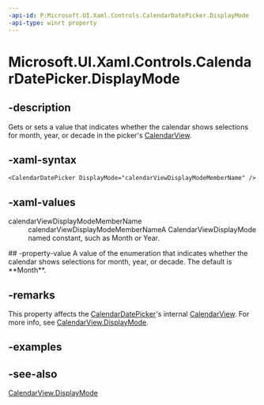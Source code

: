 ```yaml
---
-api-id: P:Microsoft.UI.Xaml.Controls.CalendarDatePicker.DisplayMode
-api-type: winrt property
---
```


<!-- Property syntax
public Windows.UI.Xaml.Controls.CalendarViewDisplayMode DisplayMode { get;  set; }
-->

# Microsoft.UI.Xaml.Controls.CalendarDatePicker.DisplayMode

## -description
Gets or sets a value that indicates whether the calendar shows selections for month, year, or decade in the picker's [CalendarView](calendarview.md).

## -xaml-syntax
```xaml
<CalendarDatePicker DisplayMode="calendarViewDisplayModeMemberName" />
```


## -xaml-values
<dl><dt>calendarViewDisplayModeMemberName</dt><dd>calendarViewDisplayModeMemberNameA CalendarViewDisplayMode named constant, such as Month or Year.</dd>
</dl>
## -property-value
A value of the enumeration that indicates whether the calendar shows selections for month, year, or decade. The default is **Month**.

## -remarks
This property affects the [CalendarDatePicker](calendardatepicker.md)'s internal [CalendarView](calendarview.md). For more info, see [CalendarView.DisplayMode](calendarview_displaymode.md).

## -examples

## -see-also
[CalendarView.DisplayMode](calendarview_displaymode.md)

